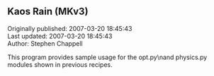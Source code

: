 ## Kaos Rain (MKv3)  
Originally published: 2007-03-20 18:45:43  
Last updated: 2007-03-20 18:45:43  
Author: Stephen Chappell  
  
This program provides sample usage for the opt.py\nand physics.py modules shown in previous recipes.